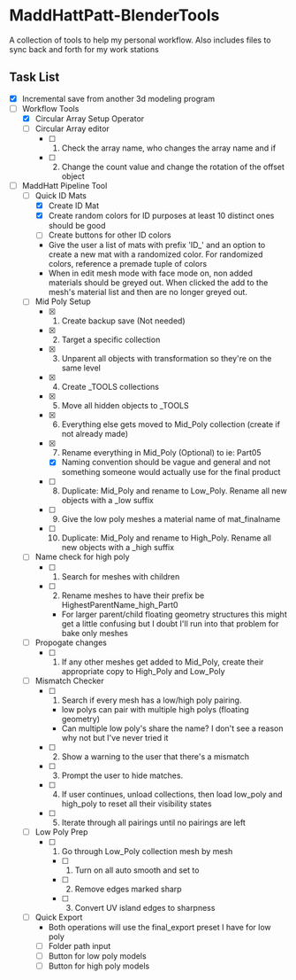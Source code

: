 # MaddHattPatt-BlenderTools
A collection of tools to help my personal workflow. Also includes files to sync back and forth for my work stations

## Task List
- [x] Incremental save from another 3d modeling program
- [ ] Workflow Tools
    - [x] Circular Array Setup Operator
    - [ ] Circular Array editor
        - [ ] 1. Check the array name, who changes the array name and if 
        - [ ] 2. Change the count value and change the rotation of the offset object
- [ ] MaddHatt Pipeline Tool
    - [ ] Quick ID Mats
        - [x] Create ID Mat
        - [x] Create random colors for ID purposes at least 10 distinct ones should be good
        - [ ] Create buttons for other ID colors
        - Give the user a list of mats with prefix 'ID_' and an option to create a new mat with a randomized color. For randomized colors, reference a premade tuple of colors
        - When in edit mesh mode with face mode on, non added materials should be greyed out. When clicked the add to the mesh's material list and then are no longer greyed out.
    - [ ] Mid Poly Setup
        - [x] 1. Create backup save (Not needed)
        - [x] 2. Target a specific collection
        - [x] 3. Unparent all objects with transformation so they're on the same level
        - [x] 4. Create _TOOLS collections
        - [x] 5. Move all hidden objects to _TOOLS
        - [x] 6. Everything else gets moved to Mid_Poly collection (create if not already made) 
        - [x] 7. Rename everything in Mid_Poly (Optional) to ie: Part05
            - [x] Naming convention should be vague and general and not something   someone would actually use for the final product 
        - [ ] 8. Duplicate: Mid_Poly and rename to Low_Poly. Rename all new objects with a _low suffix
        - [ ] 9. Give the low poly meshes a material name of mat_finalname
        - [ ] 10. Duplicate: Mid_Poly and rename to High_Poly. Rename all new objects with a _high suffix
    - [ ] Name check for high poly
        - [ ] 1. Search for meshes with children
        - [ ] 2. Rename meshes to have their prefix be HighestParentName_high_Part0
            - For larger parent/child floating geometry structures this might get a little confusing but I doubt I'll run into that problem for bake only   meshes
    - [ ] Propogate changes
        - [ ] 1. If any other meshes get added to Mid_Poly, create their appropriate copy to High_Poly and Low_Poly
    - [ ] Mismatch Checker
        - [ ] 1. Search if every mesh has a low/high poly pairing.
            - low polys can pair with multiple high polys (floating geometry)
            - Can multiple low poly's share the name? I don't see a reason why not but I've never tried it
        - [ ] 2. Show a warning to the user that there's a mismatch
        - [ ] 3. Prompt the user to hide matches.
        - [ ] 4. If user continues, unload collections, then load low_poly and high_poly to reset all their visibility states
        - [ ] 5. Iterate through all pairings until no pairings are left
    - [ ] Low Poly Prep
        - [ ] 1. Go through Low_Poly collection mesh by mesh
            - [ ] 1. Turn on all auto smooth and set to
            - [ ] 2. Remove edges marked sharp
            - [ ] 3. Convert UV island edges to sharpness
    - [ ] Quick Export
        - Both operations will use the final_export preset I have for low poly
        - [ ] Folder path input
        - [ ] Button for low poly models 
        - [ ] Button for high poly models 